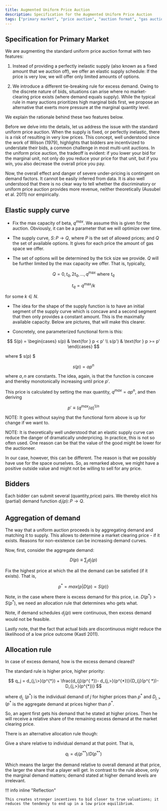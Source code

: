 ```yaml
---
title: Augmented Uniform Price Auction
description: Specification for the Augmented Uniform Price Auction
tags: ["primary market", "price auction", "auction format", "gas auction", "mechanism design"]
---
```


## Specification for Primary Market

We are augmenting the standard uniform price auction format with two features:

1.  Instead of providing a perfectly inelastic supply (also known as a fixed amount that we auction off), we offer an
    elastic supply schedule: If the price is very low, we will offer only limited amounts of options.

2.  We introduce a different tie-breaking rule for excess demand. Owing to the discrete nature of bids, situations can
    arise where no market-clearing price exists (where demand equals supply). While the typical rule in many auctions
    prioritizes high marginal bids first, we propose an alternative that exerts more pressure at the marginal quantity
    level.

We explain the rationale behind these two features below.

Before we delve into the details, let us address the issue with the standard uniform price auction. When the supply is
fixed, or perfectly inelastic, there is a risk of resulting in very low prices. This concept, well understood since the
work of Wilson (1979), highlights that bidders are incentivized to understate their bids, a common challenge in most
multi-unit auctions. In the uniform price auction, the tradeoff is evident: if you lower your bid for the marginal unit,
not only do you reduce your price for that unit, but if you win, you also decrease the overall price you pay.

Now, the overall effect and danger of severe under-pricing is contingent on demand factors. It cannot be easily inferred
from data. It is also well understood that there is no clear way to tell whether the discriminatory or uniform price
auction provides more revenue, neither theoretically (Ausubel et al. 2011) nor empirically.

## Elastic supply curve

-   Fix the max capacity of beta, $q^{max}$. We assume this is given for the auction. Obviously, it can be a parameter
    that we will optimize over time.

-   The supply curve, $S \colon P \to Q$, where $P$ is the set of allowed prices; and $Q$ the set of available options.
    It gives for each price the amount of gas space we offer.

-   The set of options will be determined by the tick size we provide. $Q$ will be further limited by the max capacity
    we offer. That is, typically,

$$
Q=0, t_q, 2 t_q, \ldots, q^{\max } \text { where } t_q
$$

$$
t_q=q^{\max } / k
$$

for some $k \in N$.

-   The idea for the shape of the supply function is to have an initial segment of the supply curve which is concave and
    a second segment that then only provides a constant amount. This is the maximally available capacity. Below are
    pictures, that will make this clearer.

-   Concretely, one parameterized functional form is this:

$$
S(p) =
\begin{cases}
s(p)  & \text{for } p < p' \\
s(p') & \text{for } p >= p'
\end{cases}
$$

where $ s(p) $

$$
s(p) = ap^n
$$

where $a,n$ are constants. The idea, again, is that the function is concave and thereby monotonically increasing until
price $p'$.

This price is calculated by setting the max quantity, $q^{max} = ap^n$, and then deriving

$$
 p' \equiv (q^{max} / a)^{1/n}
$$

NOTE: It goes without saying that the functional form above is up for change if we want to.

NOTE: It is theoretically well understood that an elastic supply curve can reduce the danger of dramatically
underpricing. In practice, this is not so often used. One reason can be that the value of the good might be lower for
the auctioneer.

In our case, however, this can be different. The reason is that we possibly have use for the space ourselves. So, as
remarked above, we might have a positive outside value and might not be willing to sell for any price.

## Bidders

Each bidder can submit several (quantity,price) pairs. We thereby elicit his (partial) demand function
$d_i(p) \colon P \to Q$.

## Aggregation of demand

The way that a uniform auction proceeds is by aggregating demand and matching it to supply. This allows to determine a
market clearing price - if it exists. Reasons for non-existence can be increasing demand curves.

Now, first, consider the aggregate demand:

$$
D(p) \equiv \sum_j d_j(p)
$$

Fix the highest price at which the all the demand can be satisfied (if it exists). That is,

$$
p^{*}=max\{p|D(p)=S(p)\}
$$

Note, in the case where there is excess demand for this price, i.e. $D(p^{*})>S(p^{*})$, we need an allocation rule that
determines who gets what.

Note, if demand schedules $d_j(p)$ were continuous, then excess demand would not be feasible.

Lastly note, that the fact that actual bids are discontinuous might reduce the likelihood of a low price outcome (Kastl
2011).

## Allocation rule

In case of excess demand, how is the excess demand cleared?

The standard rule is higher price, higher priority:

$$
q_j = d_{j,\>}(p^{*}) + \frac{d_{j}(p^{ *})- d_{j,>}(p^{*})}{D_{j}(p^{ *})- D_{j,>}(p^{*})}
$$

where $d_{j,\>}(p^{*})$ is the individual demand of $j$ for higher prices than $p^{*}$ and $D_{j,>}(p^{*}$ is the
aggregate demand at prices higher than $p^{*}$.

So, an agent first gets his demand that he stated at higher prices. Then he will receive a relative share of the
remaining excess demand at the market clearing price.

There is an alternative allocation rule though:

Give a share relative to individual demand at that point. That is,

$$
q_i = d_i(p^{**})/D(p^{**})
$$

Which means the larger the demand relative to overall demand at that price, the larger the share that a player will get.
In contrast to the rule above, only the marginal demand matters; demand stated at higher demand levels are irrelevant.

!!! info inline "Reflection"

    This creates stronger incentives to bid closer to true valuations; it reduces the tendency to end up in a low price equilibrium.
